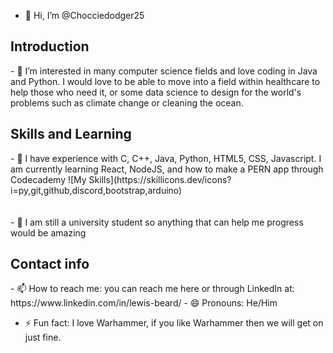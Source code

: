 - 👋 Hi, I’m @Chocciedodger25

 <h2>Introduction</h2>
- 👀 I’m interested in many computer science fields and love coding in Java and Python. I would love to be able to
      move into a field within healthcare to help those who need it, or some data science to design for the world's problems
      such as climate change or cleaning the ocean.

  <h2>Skills and Learning</h2>
- 🌱 I have experience with C, C++, Java, Python, HTML5, CSS, Javascript. I am currently learning React, NodeJS, and how to make a PERN app through Codecademy 
![My Skills](https://skillicons.dev/icons?i=py,git,github,discord,bootstrap,arduino)
<br>
<br>
<br>
- 💞️ I am still a university student so anything that can help me progress would be amazing

 <h2>Contact info</h2>
- 📫 How to reach me: you can reach me here or through LinkedIn at: https://www.linkedin.com/in/lewis-beard/
- 😄 Pronouns: He/Him
 
- ⚡ Fun fact: I love Warhammer, if you like Warhammer then we will get on just fine.

<!---
Chocciedodger25/Chocciedodger25 is a ✨ special ✨ repository because its `README.md` (this file) appears on your GitHub profile.
You can click the Preview link to take a look at your changes.
--->
